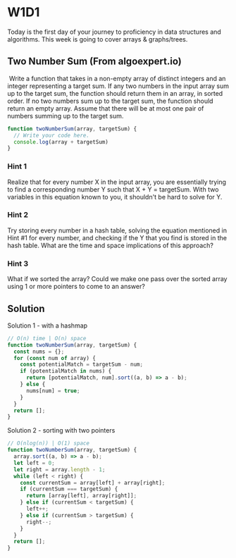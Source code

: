 # W1D1

Today is the first day of your journey to proficiency in data structures and algorithms.  This week is going to cover arrays & graphs/trees.

## Two Number Sum (From algoexpert.io)
​
Write a function that takes in a non-empty array of distinct integers and an integer representing a target sum. If any two numbers in the input array sum up to the target sum, the function should return them in an array, in sorted order. If no two numbers sum up to the target sum, the function should return an empty array. Assume that there will be at most one pair of numbers summing up to the target sum.

```JavaScript
function twoNumberSum(array, targetSum) {
  // Write your code here.
  console.log(array + targetSum)
}
```

### Hint 1
Realize that for every number X in the input array, you are essentially trying to find a corresponding number Y such that X + Y = targetSum. With two variables in this equation known to you, it shouldn't be hard to solve for Y.

### Hint 2
Try storing every number in a hash table, solving the equation mentioned in Hint #1 for every number, and checking if the Y that you find is stored in the hash table. What are the time and space implications of this approach?

### Hint 3
What if we sorted the array?  Could we make one pass over the sorted array using 1 or more pointers to come to an answer?

## Solution

Solution 1 - with a hashmap
```JavaScript
// O(n) time | O(n) space
function twoNumberSum(array, targetSum) {
  const nums = {};
  for (const num of array) {
    const potentialMatch = targetSum - num;
    if (potentialMatch in nums) {
      return [potentialMatch, num].sort((a, b) => a - b);
    } else {
      nums[num] = true;
    }
  }
  return [];
}
```

Solution 2 - sorting with two pointers
```JavaScript
// O(nlog(n)) | O(1) space
function twoNumberSum(array, targetSum) {
  array.sort((a, b) => a - b);
  let left = 0;
  let right = array.length - 1;
  while (left < right) {
    const currentSum = array[left] + array[right];
    if (currentSum === targetSum) {
      return [array[left], array[right]];
    } else if (currentSum < targetSum) {
      left++;
    } else if (currentSum > targetSum) {
      right--;
    }
  }
  return [];
}
```